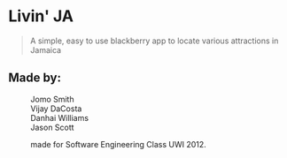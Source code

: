 Livin' JA
===========

>A simple, easy to use blackberry app to locate various attractions in Jamaica

Made by:
---------
<dd>Jomo Smith
<dd>Vijay DaCosta
<dd>Danhai Williams
<dd>Jason Scott

<h9> made for Software Engineering Class UWI 2012.